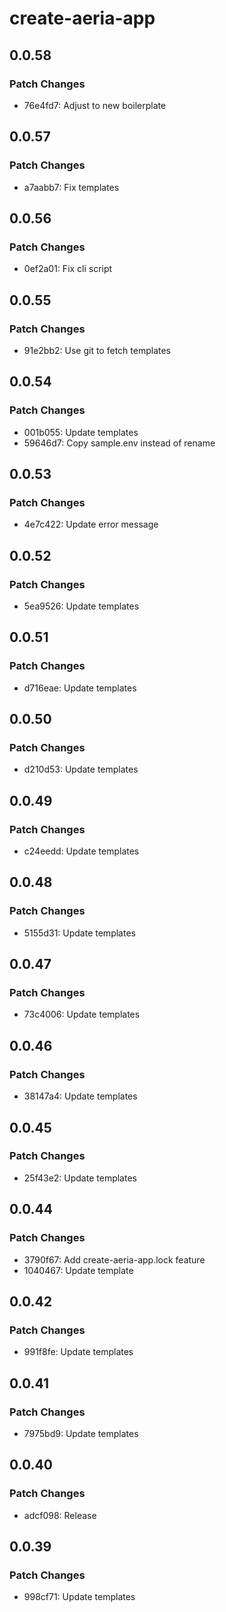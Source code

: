 # create-aeria-app

## 0.0.58

### Patch Changes

- 76e4fd7: Adjust to new boilerplate

## 0.0.57

### Patch Changes

- a7aabb7: Fix templates

## 0.0.56

### Patch Changes

- 0ef2a01: Fix cli script

## 0.0.55

### Patch Changes

- 91e2bb2: Use git to fetch templates

## 0.0.54

### Patch Changes

- 001b055: Update templates
- 59646d7: Copy sample.env instead of rename

## 0.0.53

### Patch Changes

- 4e7c422: Update error message

## 0.0.52

### Patch Changes

- 5ea9526: Update templates

## 0.0.51

### Patch Changes

- d716eae: Update templates

## 0.0.50

### Patch Changes

- d210d53: Update templates

## 0.0.49

### Patch Changes

- c24eedd: Update templates

## 0.0.48

### Patch Changes

- 5155d31: Update templates

## 0.0.47

### Patch Changes

- 73c4006: Update templates

## 0.0.46

### Patch Changes

- 38147a4: Update templates

## 0.0.45

### Patch Changes

- 25f43e2: Update templates

## 0.0.44

### Patch Changes

- 3790f67: Add create-aeria-app.lock feature
- 1040467: Update template

## 0.0.42

### Patch Changes

- 991f8fe: Update templates

## 0.0.41

### Patch Changes

- 7975bd9: Update templates

## 0.0.40

### Patch Changes

- adcf098: Release

## 0.0.39

### Patch Changes

- 998cf71: Update templates
